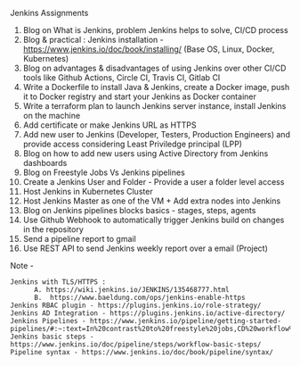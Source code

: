 Jenkins Assignments

1. Blog on What is Jenkins, problem Jenkins helps to solve, CI/CD process
2. Blog & practical : Jenkins installation - https://www.jenkins.io/doc/book/installing/ (Base OS, Linux, Docker, Kubernetes)
3. Blog on advantages & disadvantages of using Jenkins over other CI/CD tools like Github Actions, Circle CI, Travis CI, Gitlab CI
4. Write a Dockerfile to install Java & Jenkins, create a Docker image, push it to Docker registry and start your Jenkins as Docker container
5. Write a terraform plan to launch Jenkins server instance, install Jenkins on the machine
6. Add certificate or make Jenkins URL as HTTPS
7. Add new user to Jenkins (Developer, Testers, Production Engineers) and provide access considering Least Priviledge principal (LPP)
8. Blog on how to add new users using Active Directory from Jenkins dashboards
9. Blog on Freestyle Jobs Vs Jenkins pipelines
10. Create a Jenkins User and Folder - Provide a user a folder level access
11. Host Jenkins in Kubernetes Cluster
12. Host Jenkins Master as one of the VM + Add extra nodes into Jenkins
13. Blog on Jenkins pipelines blocks basics - stages, steps, agents
14. Use Github Webhook to automatically trigger Jenkins build on changes in the repository
15. Send a pipeline report to gmail
16. Use REST API to send Jenkins weekly report over a email (Project)


Note -
```
Jenkins with TLS/HTTPS : 
      A. https://wiki.jenkins.io/JENKINS/135468777.html
      B.  https://www.baeldung.com/ops/jenkins-enable-https
Jenkins RBAC plugin - https://plugins.jenkins.io/role-strategy/
Jenkins AD Integration - https://plugins.jenkins.io/active-directory/
Jenkins Pipelines - https://www.jenkins.io/pipeline/getting-started-pipelines/#:~:text=In%20contrast%20to%20freestyle%20jobs,CD%20workflow%20capability%20in%20mind.
Jenkins basic steps - https://www.jenkins.io/doc/pipeline/steps/workflow-basic-steps/
Pipeline syntax - https://www.jenkins.io/doc/book/pipeline/syntax/

```
